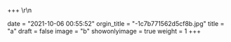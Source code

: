 +++ \r\n

date = "2021-10-06 00:55:52"
orgin_title = "-1c7b771562d5cf8b.jpg"
title = "a"
draft = false
image = "b"
showonlyimage = true
weight = 1
+++
